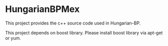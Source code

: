 # HungarianBPMex
This project provides the c++ source code used in Hungarian-BP.


This project depends on boost library. Please install boost library via apt-get or yum.